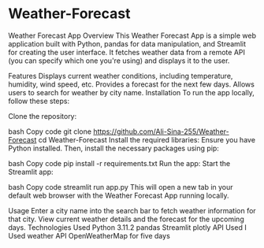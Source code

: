 # Weather-Forecast

Weather Forecast App
Overview
This Weather Forecast App is a simple web application built with Python, pandas for data manipulation, and Streamlit for creating the user interface. It fetches weather data from a remote API (you can specify which one you're using) and displays it to the user.

Features
Displays current weather conditions, including temperature, humidity, wind speed, etc.
Provides a forecast for the next few days.
Allows users to search for weather by city name.
Installation
To run the app locally, follow these steps:

Clone the repository:

bash
Copy code
git clone https://github.com/Ali-Sina-255/Weather-Forecast
cd Weather-Forecast
Install the required libraries:
Ensure you have Python installed. Then, install the necessary packages using pip:

bash
Copy code
pip install -r requirements.txt
Run the app:
Start the Streamlit app:

bash
Copy code
streamlit run app.py
This will open a new tab in your default web browser with the Weather Forecast App running locally.

Usage
Enter a city name into the search bar to fetch weather information for that city.
View current weather details and the forecast for the upcoming days.
Technologies Used
Python 3.11.2
pandas 
Streamlit
plotly
API Used
I Used weather API OpenWeatherMap for five days
